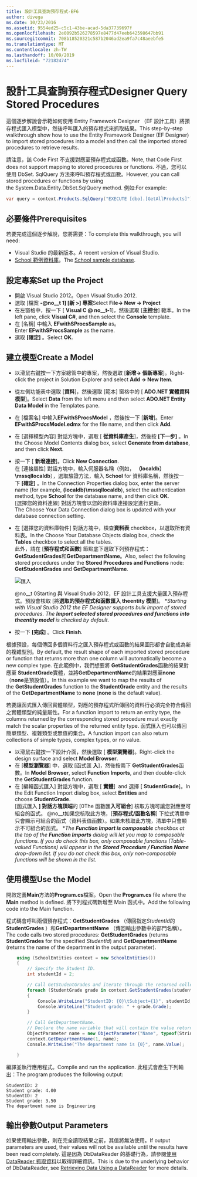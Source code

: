 ```yaml
---
title: 設計工具查詢預存程式-EF6
author: divega
ms.date: 10/23/2016
ms.assetid: 9554ed25-c5c1-43be-acad-5da37739697f
ms.openlocfilehash: 2e0092b526278597e8477d47eeb642598647bb91
ms.sourcegitcommit: 708b18520321c587b2046ad2ea9fa7c48aeebfe5
ms.translationtype: MT
ms.contentlocale: zh-TW
ms.lasthandoff: 10/09/2019
ms.locfileid: "72182474"
---
```

# <a name="designer-query-stored-procedures"></a><span data-ttu-id="2cec9-102">設計工具查詢預存程式</span><span class="sxs-lookup"><span data-stu-id="2cec9-102">Designer Query Stored Procedures</span></span>
<span data-ttu-id="2cec9-103">這個逐步解說會示範如何使用 Entity Framework Designer （EF 設計工具）將預存程式匯入模型中，然後呼叫匯入的預存程式來抓取結果。</span><span class="sxs-lookup"><span data-stu-id="2cec9-103">This step-by-step walkthrough show how to use the Entity Framework Designer (EF Designer) to import stored procedures into a model and then call the imported stored procedures to retrieve results.</span></span> 

<span data-ttu-id="2cec9-104">請注意，該 Code First 不支援對應至預存程式或函數。</span><span class="sxs-lookup"><span data-stu-id="2cec9-104">Note, that Code First does not support mapping to stored procedures or functions.</span></span> <span data-ttu-id="2cec9-105">不過，您可以使用 DbSet. SqlQuery 方法來呼叫預存程式或函數。</span><span class="sxs-lookup"><span data-stu-id="2cec9-105">However, you can call stored procedures or functions by using the System.Data.Entity.DbSet.SqlQuery method.</span></span> <span data-ttu-id="2cec9-106">例如:</span><span class="sxs-lookup"><span data-stu-id="2cec9-106">For example:</span></span>
``` csharp
var query = context.Products.SqlQuery("EXECUTE [dbo].[GetAllProducts]")`;
```

## <a name="prerequisites"></a><span data-ttu-id="2cec9-107">必要條件</span><span class="sxs-lookup"><span data-stu-id="2cec9-107">Prerequisites</span></span>

<span data-ttu-id="2cec9-108">若要完成這個逐步解說，您將需要：</span><span class="sxs-lookup"><span data-stu-id="2cec9-108">To complete this walkthrough, you will need:</span></span>

- <span data-ttu-id="2cec9-109">Visual Studio 的最新版本。</span><span class="sxs-lookup"><span data-stu-id="2cec9-109">A recent version of Visual Studio.</span></span>
- <span data-ttu-id="2cec9-110">[School 範例資料庫](~/ef6/resources/school-database.md)。</span><span class="sxs-lookup"><span data-stu-id="2cec9-110">The [School sample database](~/ef6/resources/school-database.md).</span></span>

## <a name="set-up-the-project"></a><span data-ttu-id="2cec9-111">設定專案</span><span class="sxs-lookup"><span data-stu-id="2cec9-111">Set up the Project</span></span>

-   <span data-ttu-id="2cec9-112">開啟 Visual Studio 2012。</span><span class="sxs-lookup"><span data-stu-id="2cec9-112">Open Visual Studio 2012.</span></span>
-   <span data-ttu-id="2cec9-113">選取 [檔案 **-@no__t 1] [新 &gt;] 專案**</span><span class="sxs-lookup"><span data-stu-id="2cec9-113">Select **File-&gt; New -&gt; Project**</span></span>
-   <span data-ttu-id="2cec9-114">在左窗格中，按一下 [ **Visual C @ no__t-1**]，然後選取 [**主控台**] 範本。</span><span class="sxs-lookup"><span data-stu-id="2cec9-114">In the left pane, click **Visual C\#**, and then select the **Console** template.</span></span>
-   <span data-ttu-id="2cec9-115">在 [名稱] 中輸入 **EFwithSProcsSample** as。</span><span class="sxs-lookup"><span data-stu-id="2cec9-115">Enter **EFwithSProcsSample** as the name.</span></span>
-   <span data-ttu-id="2cec9-116">選取 **[確定]** 。</span><span class="sxs-lookup"><span data-stu-id="2cec9-116">Select **OK**.</span></span>

## <a name="create-a-model"></a><span data-ttu-id="2cec9-117">建立模型</span><span class="sxs-lookup"><span data-stu-id="2cec9-117">Create a Model</span></span>

-   <span data-ttu-id="2cec9-118">以滑鼠右鍵按一下方案總管中的專案，然後選取 [**新增-&gt; 個新專案**]。</span><span class="sxs-lookup"><span data-stu-id="2cec9-118">Right-click the project in Solution Explorer and select **Add -&gt; New Item**.</span></span>
-   <span data-ttu-id="2cec9-119">從左側功能表中選取 [**資料**]，然後選取 [範本] 窗格中的 [ **ADO.NET 實體資料模型**]。</span><span class="sxs-lookup"><span data-stu-id="2cec9-119">Select **Data** from the left menu and then select **ADO.NET Entity Data Model** in the Templates pane.</span></span>
-   <span data-ttu-id="2cec9-120">在 [檔案名] 中輸入**EFwithSProcsModel** ，然後按一下 [**新增**]。</span><span class="sxs-lookup"><span data-stu-id="2cec9-120">Enter **EFwithSProcsModel.edmx** for the file name, and then click **Add**.</span></span>
-   <span data-ttu-id="2cec9-121">在 [選擇模型內容] 對話方塊中，選取 [ **從資料庫產生**]，然後按 **[下一步]** 。</span><span class="sxs-lookup"><span data-stu-id="2cec9-121">In the Choose Model Contents dialog box, select **Generate from database**, and then click **Next**.</span></span>
-   <span data-ttu-id="2cec9-122">按一下 [ **新增連接**]。</span><span class="sxs-lookup"><span data-stu-id="2cec9-122">Click **New Connection**.</span></span>  
    <span data-ttu-id="2cec9-123">在 [連接屬性] 對話方塊中，輸入伺服器名稱（例如， **（localdb） \\mssqllocaldb**），選取驗證方法，輸入 **School** for 資料庫名稱，然後按一下 **[確定]** 。</span><span class="sxs-lookup"><span data-stu-id="2cec9-123">In the Connection Properties dialog box, enter the server name (for example, **(localdb)\\mssqllocaldb**), select the authentication method, type **School** for the database name, and then click **OK**.</span></span>  
    <span data-ttu-id="2cec9-124">[選擇您的資料連線] 對話方塊會以您的資料庫連接設定進行更新。</span><span class="sxs-lookup"><span data-stu-id="2cec9-124">The Choose Your Data Connection dialog box is updated with your database connection setting.</span></span>
-   <span data-ttu-id="2cec9-125">在 [選擇您的資料庫物件] 對話方塊中，檢查**資料表** checkbox，以選取所有資料表。</span><span class="sxs-lookup"><span data-stu-id="2cec9-125">In the Choose Your Database Objects dialog box, check the **Tables** checkbox to select all the tables.</span></span>  
    <span data-ttu-id="2cec9-126">此外，請在 [**預存程式和函數**] 節點底下選取下列預存程式：**GetStudentGrades**和**GetDepartmentName**。</span><span class="sxs-lookup"><span data-stu-id="2cec9-126">Also, select the following stored procedures under the **Stored Procedures and Functions** node: **GetStudentGrades** and **GetDepartmentName**.</span></span> 

    ![匯入](~/ef6/media/import.jpg)

    <span data-ttu-id="2cec9-128">@no__t 0Starting 與 Visual Studio 2012，EF 設計工具支援大量匯入預存程式。預設會核取 [將**選取的預存程式和函數匯入 theentity 模型**]。 \*</span><span class="sxs-lookup"><span data-stu-id="2cec9-128">*Starting with Visual Studio 2012 the EF Designer supports bulk import of stored procedures. The **Import selected stored procedures and functions into theentity model** is checked by default.*</span></span>
-   <span data-ttu-id="2cec9-129">按一下 **[完成]** 。</span><span class="sxs-lookup"><span data-stu-id="2cec9-129">Click **Finish**.</span></span>

<span data-ttu-id="2cec9-130">根據預設，每個傳回多個資料行之匯入預存程式或函數的結果圖形都會自動成為新的複雜型別。</span><span class="sxs-lookup"><span data-stu-id="2cec9-130">By default, the result shape of each imported stored procedure or function that returns more than one column will automatically become a new complex type.</span></span> <span data-ttu-id="2cec9-131">在此範例中，我們想要將 **GetStudentGrades**函數的結果對應至 **StudentGrade**實體，並將**GetDepartmentName**的結果對應至**none** （**none**是預設值）。</span><span class="sxs-lookup"><span data-stu-id="2cec9-131">In this example we want to map the results of the **GetStudentGrades** function to the **StudentGrade** entity and the results of the **GetDepartmentName** to **none** (**none** is the default value).</span></span>

<span data-ttu-id="2cec9-132">若要讓函式匯入傳回實體類型，對應的預存程式所傳回的資料行必須完全符合傳回之實體類型的純量屬性。</span><span class="sxs-lookup"><span data-stu-id="2cec9-132">For a function import to return an entity type, the columns returned by the corresponding stored procedure must exactly match the scalar properties of the returned entity type.</span></span> <span data-ttu-id="2cec9-133">函式匯入也可以傳回簡單類型、複雜類型或無值的集合。</span><span class="sxs-lookup"><span data-stu-id="2cec9-133">A function import can also return collections of simple types, complex types, or no value.</span></span>

-   <span data-ttu-id="2cec9-134">以滑鼠右鍵按一下設計介面，然後選取 [ **模型瀏覽器**]。</span><span class="sxs-lookup"><span data-stu-id="2cec9-134">Right-click the design surface and select **Model Browser**.</span></span>
-   <span data-ttu-id="2cec9-135">在 [**模型瀏覽器**] 中，選取 [函式匯 **入**]，然後按兩下 **GetStudentGrades**函數。</span><span class="sxs-lookup"><span data-stu-id="2cec9-135">In **Model Browser**, select **Function Imports**, and then double-click the **GetStudentGrades** function.</span></span>
-   <span data-ttu-id="2cec9-136">在 [編輯函式匯入] 對話方塊中，選取 [ **實體**]  and 選擇 [ **StudentGrade**]。</span><span class="sxs-lookup"><span data-stu-id="2cec9-136">In the Edit Function Import dialog box, select **Entities** and choose **StudentGrade**.</span></span>  
    <span data-ttu-id="2cec9-137">[函式匯入 **] 對話方塊頂端**的 [0The 函數匯**入可組合**] 核取方塊可讓您對應至可組合的函式。 @no__t如果您核取此方塊，[**預存程式/函數名稱**] 下拉式清單中只會顯示可組合的函式（資料表值函數）。如果未核取此方塊，清單中只會顯示不可組合的函式。 \*</span><span class="sxs-lookup"><span data-stu-id="2cec9-137">*The **Function Import is composable** checkbox at the top of the **Function Imports** dialog will let you map to composable functions. If you do check this box, only composable functions (Table-valued Functions) will appear in the **Stored Procedure / Function Name** drop-down list. If you do not check this box, only non-composable functions will be shown in the list.*</span></span>

## <a name="use-the-model"></a><span data-ttu-id="2cec9-138">使用模型</span><span class="sxs-lookup"><span data-stu-id="2cec9-138">Use the Model</span></span>

<span data-ttu-id="2cec9-139">開啟定義**Main**方法的**Program.cs**檔案。</span><span class="sxs-lookup"><span data-stu-id="2cec9-139">Open the **Program.cs** file where the **Main** method is defined.</span></span> <span data-ttu-id="2cec9-140">將下列程式碼新增至 Main 函式中。</span><span class="sxs-lookup"><span data-stu-id="2cec9-140">Add the following code into the Main function.</span></span>

<span data-ttu-id="2cec9-141">程式碼會呼叫兩個預存程式：**GetStudentGrades** （傳回指定*StudentId*的**StudentGrades** ）和**GetDepartmentName** （傳回輸出參數中的部門名稱）。</span><span class="sxs-lookup"><span data-stu-id="2cec9-141">The code calls two stored procedures: **GetStudentGrades** (returns **StudentGrades** for the specified *StudentId*) and **GetDepartmentName** (returns the name of the department in the output parameter).</span></span>  

``` csharp
    using (SchoolEntities context = new SchoolEntities())
    {
        // Specify the Student ID.
        int studentId = 2;

        // Call GetStudentGrades and iterate through the returned collection.
        foreach (StudentGrade grade in context.GetStudentGrades(studentId))
        {
            Console.WriteLine("StudentID: {0}\tSubject={1}", studentId, grade.Subject);
            Console.WriteLine("Student grade: " + grade.Grade);
        }

        // Call GetDepartmentName.
        // Declare the name variable that will contain the value returned by the output parameter.
        ObjectParameter name = new ObjectParameter("Name", typeof(String));
        context.GetDepartmentName(1, name);
        Console.WriteLine("The department name is {0}", name.Value);

    }
```

<span data-ttu-id="2cec9-142">編譯並執行應用程式。</span><span class="sxs-lookup"><span data-stu-id="2cec9-142">Compile and run the application.</span></span> <span data-ttu-id="2cec9-143">此程式會產生下列輸出：</span><span class="sxs-lookup"><span data-stu-id="2cec9-143">The program produces the following output:</span></span>

```console
StudentID: 2
Student grade: 4.00
StudentID: 2
Student grade: 3.50
The department name is Engineering
```

<a name="output-parameters"></a><span data-ttu-id="2cec9-144">輸出參數</span><span class="sxs-lookup"><span data-stu-id="2cec9-144">Output Parameters</span></span>
-----------------

<span data-ttu-id="2cec9-145">如果使用輸出參數，則在完全讀取結果之前，其值將無法使用。</span><span class="sxs-lookup"><span data-stu-id="2cec9-145">If output parameters are used, their values will not be available until the results have been read completely.</span></span> <span data-ttu-id="2cec9-146">這是因為 DbDataReader 的基礎行為，請參閱[使用 DataReader 抓取資料](https://go.microsoft.com/fwlink/?LinkID=398589)以取得詳細資訊。</span><span class="sxs-lookup"><span data-stu-id="2cec9-146">This is due to the underlying behavior of DbDataReader, see [Retrieving Data Using a DataReader](https://go.microsoft.com/fwlink/?LinkID=398589) for more details.</span></span>
